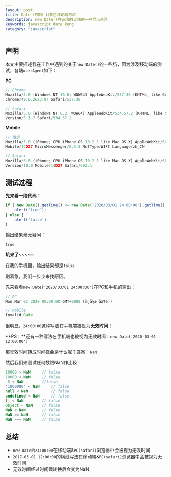 ```yaml
---
layout: post
title: Date（日期）对象在移动端的坑
description: new Date()在pc和移动端的一些显示差异
keywords: javascript date keng
category: "javascript"
---
```


## 声明

本文主要描述我在工作中遇到的关于`new Date()`的一些坑，因为涉及移动端的测试，各端`userAgent`如下：

**PC**

```javascript
// Chrome
Mozilla/5.0 (Windows NT 10.0; WOW64) AppleWebKit/537.36 (KHTML, like Gecko) 
Chrome/49.0.2623.87 Safari/537.36

// Safari
Mozilla/5.0 (Windows NT 6.2; WOW64) AppleWebKit/534.57.2 (KHTML, like Gecko) 
Version/5.1.7 Safari/534.57.2
```
**Mobile**

```javascript
// 微信
Mozilla/5.0 (iPhone; CPU iPhone OS 10_2_1 like Mac OS X) AppleWebKit/602.4.6 (KHTML, like Gecko) 
Mobile/14D27 MicroMessenger/6.5.5 NetType/WIFI Language/zh_CN

// Safari
Mozilla/5.0 (iPhone; CPU iPhone OS 10_2_1 like Mac OS X) AppleWebKit/602.4.6 (KHTML, like Gecko) 
Version/10.0 Mobile/14D27 Safari/602.1
```

## 测试过程

**先来看一段代码：**

```javascript
if ( new Date().getTime() <= new Date('2020/03/01 24:00:00').getTime() ) {
    alert('true');
} else {
    alert('false')
}
```

输出结果毫无疑问：

```
true
```

**坑来了~~~~~**

在我的手机里，输出结果却是`false`

别着急，我们一步步来找原因。

先来看看`new Date('2020/03/01 24:00:00')`在PC和手机的输出：

```javascript
// PC
Mon Mar 02 2020 00:00:00 GMT+0800 (ä¸­å½æ åæ¶é´)

// Mobile
Invalid Date
```

很明显，`24:00:00`这种写法在手机端被视为**无效时间**！

**PS：**还有一种写法在手机端也被视为无效时间：`new Date('2020-03-01 12:00:00')`

那无效时间转成时间戳会是什么呢？答案：`NaN`

然后我们来测试任何数跟NaN作比较：

```javascript
10000 > NaN     // false
10000 < NaN     // false
-5 < NaN        //false
'1000000' < NaN     // false
null < NaN          // false
undefined < NaN     // false
[] < NaN        // false
Object < NaN    // false
NaN < NaN       // false
NaN == NaN      // false
NaN === NaN     // false
```

## 总结

- `new Date的24:00:00`在移动端&`PC(safari)`浏览器中会被视为无效时间
- `2017-03-01 12:00:00`的横线写法在移动端&`PC(safari)`浏览器中会被视为无效时间
- 无效时间经过时间戳转换后会变为NaN
